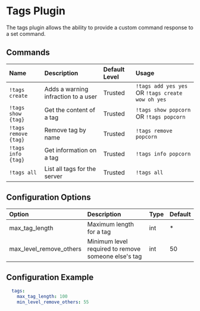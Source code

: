 # Tags Plugin

The tags plugin allows the ability to provide a custom command response to a set command.

#### 

## Commands <a id="commands"></a>

| Name | Description | Default Level | Usage |
| :--- | :--- | :--- | :--- |
| `!tags create` | Adds a warning infraction to a user | Trusted | `!tags add yes yes` OR `!tags create wow oh yes` |
| `!tags show {tag}` | Get the content of a tag | Trusted | `!tags show popcorn`   OR `!tags popcorn` |
| `!tags remove {tag}` | Remove tag by name | Trusted | `!tags remove popcorn` |
| `!tags info {tag}` | Get information on a tag | Trusted | `!tags info popcorn` |
| `!tags all` | List all tags for the server | Trusted | `!tags all` |

## Configuration Options

| Option | Description | Type | Default |
| :--- | :--- | :--- | :--- |
| max\_tag\_length | Maximum length for a tag | int | \* |
| max\_level\_remove\_others | Minimum level required to remove someone else's tag | int | 50 |

## Configuration Example

```yaml
  tags:
    max_tag_length: 100
    min_level_remove_others: 55
```


